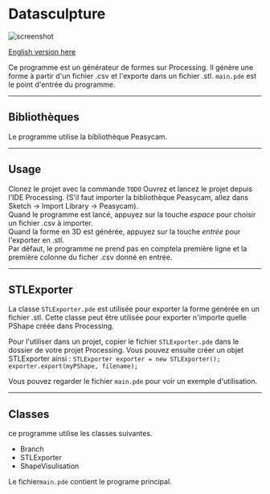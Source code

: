 # Datasculpture

![screenshot](https://raw.githubusercontent.com/benosse/Datasculpture/master/images/screenshot.png)

[English version here](README.en.md)

Ce programme est un générateur de formes sur Processing.
Il génère une forme à partir d'un fichier .csv et l'exporte dans un fichier .stl.
```main.pde``` est le point d'entrée du programme.

---

## Bibliothèques 

Le programme utilise la bibliothèque Peasycam.

---

## Usage

Clonez le projet avec la commande `TODO` 
Ouvrez et lancez le projet depuis l'IDE Processing. (S'il faut importer la bibliothèque Peasycam, allez dans Sketch -> Import Library -> Peasycam).  
Quand le programme est lancé, appuyez sur la touche  *espace* pour choisir un fichier .csv à importer.  
Quand la forme en 3D est générée, appuyez sur la touche *entrée* pour l'exporter en .stl.  
Par défaut, le programme ne prend pas en comptela première ligne et la première colonne du ficher .csv donné en entrée.  

---

## STLExporter 


La classe ```STLExporter.pde``` est utilisée pour exporter la forme générée en un fichier .stl. Cette classe peut être utilisée pour exporter n'importe quelle PShape créée dans Processing.  

Pour l'utiliser dans un projet, copier le fichier ```STLExporter.pde``` dans le dossier de votre projet Processing. Vous pouvez ensuite créer un objet STLExporter ainsi :
`STLExporter exporter = new STLExporter();`  
`exporter.export(myPShape, filename);`  

Vous pouvez regarder le fichier  ```main.pde``` pour voir un exemple d'utilisation.


---

## Classes  

ce programme utilise les classes suivantes.

* Branch 
* STLExporter 
* ShapeVisulisation

Le fichier```main.pde``` contient le programe principal.
 


